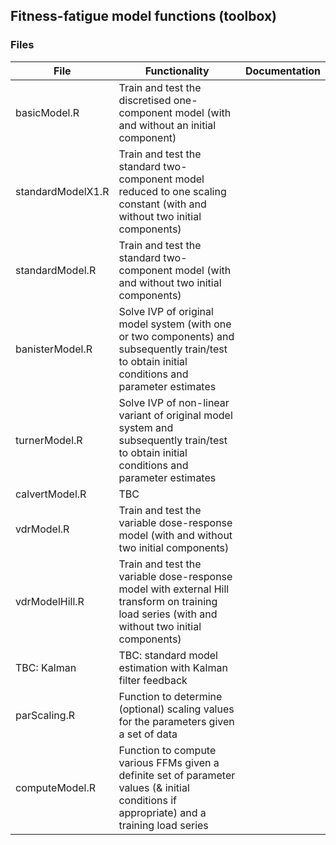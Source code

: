 ## Fitness-fatigue model functions (toolbox)

### Files

| File              | Functionality                                                                                                                                    | Documentation |
|-------------------|--------------------------------------------------------------------------------------------------------------------------------------------------|---------------|
| basicModel.R      | Train and test the discretised one-component model (with and without an initial component)                                                       |               |
| standardModelX1.R | Train and test the standard two-component model reduced to one scaling constant (with and without two initial components)                        |               |
| standardModel.R   | Train and test the standard two-component model (with and without two initial components)                                                        |               |
| banisterModel.R   | Solve IVP of original model system (with one or two components) and subsequently train/test to obtain initial conditions and parameter estimates |               |
| turnerModel.R     | Solve IVP of non-linear variant of original model system and subsequently train/test to obtain initial conditions and parameter estimates        |               |
| calvertModel.R    | TBC                                                                                                                                              |               |
| vdrModel.R        | Train and test the variable dose-response model (with and without two initial components)                                                        |               |
| vdrModelHill.R    | Train and test the variable dose-response model with external Hill transform on training load series (with and without two initial components)   |               |
| TBC: Kalman       | TBC: standard model estimation with Kalman filter feedback                                                                                       |               |
| parScaling.R      | Function to determine (optional) scaling values for the parameters given a set of data                                                           |               |
| computeModel.R    | Function to compute various FFMs given a definite set of parameter values (& initial conditions if appropriate) and a training load series       |               |
